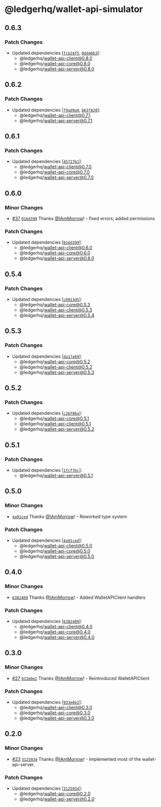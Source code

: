 # @ledgerhq/wallet-api-simulator

## 0.6.3

### Patch Changes

- Updated dependencies [[`fcb24f5`](https://github.com/LedgerHQ/wallet-api/commit/fcb24f541ad04698185ad7a58280513d42d2669f), [`0dd40b3`](https://github.com/LedgerHQ/wallet-api/commit/0dd40b31c74fe2fa5f87d2df47944aa5fe652a9a)]:
  - @ledgerhq/wallet-api-client@0.8.0
  - @ledgerhq/wallet-api-core@0.8.0
  - @ledgerhq/wallet-api-server@0.8.0

## 0.6.2

### Patch Changes

- Updated dependencies [[`f9ad9a9`](https://github.com/LedgerHQ/wallet-api/commit/f9ad9a9d03b9e638897c63a29229d29f1c073f08), [`b63f820`](https://github.com/LedgerHQ/wallet-api/commit/b63f820722caf18a236105bdc2e80ec4f73935a3)]:
  - @ledgerhq/wallet-api-client@0.7.1
  - @ledgerhq/wallet-api-server@0.7.1

## 0.6.1

### Patch Changes

- Updated dependencies [[`4572761`](https://github.com/LedgerHQ/wallet-api/commit/45727617dd415589f39fe7fcd6474a4ec681b0ce)]:
  - @ledgerhq/wallet-api-client@0.7.0
  - @ledgerhq/wallet-api-core@0.7.0
  - @ledgerhq/wallet-api-server@0.7.0

## 0.6.0

### Minor Changes

- [#37](https://github.com/LedgerHQ/wallet-api/pull/37) [`016d399`](https://github.com/LedgerHQ/wallet-api/commit/016d399d9e1daa98eae30dc1050c4c5bf44980c6) Thanks [@IAmMorrow](https://github.com/IAmMorrow)! - fixed errors; added permissions

### Patch Changes

- Updated dependencies [[`016d399`](https://github.com/LedgerHQ/wallet-api/commit/016d399d9e1daa98eae30dc1050c4c5bf44980c6)]:
  - @ledgerhq/wallet-api-client@0.6.0
  - @ledgerhq/wallet-api-core@0.6.0
  - @ledgerhq/wallet-api-server@0.6.0

## 0.5.4

### Patch Changes

- Updated dependencies [[`c0913d5`](https://github.com/LedgerHQ/wallet-api/commit/c0913d517f2aab12e3a4054329b26ef4cdedd4f6)]:
  - @ledgerhq/wallet-api-core@0.5.3
  - @ledgerhq/wallet-api-client@0.5.3
  - @ledgerhq/wallet-api-server@0.5.4

## 0.5.3

### Patch Changes

- Updated dependencies [[`da17a69`](https://github.com/LedgerHQ/wallet-api/commit/da17a691fc8534190c5839b5b38a9cdae8591914)]:
  - @ledgerhq/wallet-api-core@0.5.2
  - @ledgerhq/wallet-api-client@0.5.2
  - @ledgerhq/wallet-api-server@0.5.3

## 0.5.2

### Patch Changes

- Updated dependencies [[`c26f86a`](https://github.com/LedgerHQ/wallet-api/commit/c26f86abdd5685fd8a7f06a135633b2bd9ea5765)]:
  - @ledgerhq/wallet-api-core@0.5.1
  - @ledgerhq/wallet-api-client@0.5.1
  - @ledgerhq/wallet-api-server@0.5.2

## 0.5.1

### Patch Changes

- Updated dependencies [[`1fcf7bc`](https://github.com/LedgerHQ/wallet-api/commit/1fcf7bc963a77498b2073a9b31ce913517be5126)]:
  - @ledgerhq/wallet-api-server@0.5.1

## 0.5.0

### Minor Changes

- [`4a91ced`](https://github.com/LedgerHQ/wallet-api/commit/4a91cede76d82d14c6c4f15fa112e5e20244d9bb) Thanks [@IAmMorrow](https://github.com/IAmMorrow)! - Reworked type system

### Patch Changes

- Updated dependencies [[`4a91ced`](https://github.com/LedgerHQ/wallet-api/commit/4a91cede76d82d14c6c4f15fa112e5e20244d9bb)]:
  - @ledgerhq/wallet-api-client@0.5.0
  - @ledgerhq/wallet-api-core@0.5.0
  - @ledgerhq/wallet-api-server@0.5.0

## 0.4.0

### Minor Changes

- [`6382409`](https://github.com/LedgerHQ/wallet-api/commit/6382409a7a8eae0a2eb759da418f6666ed890f2c) Thanks [@IAmMorrow](https://github.com/IAmMorrow)! - Added WalletAPIClient handlers

### Patch Changes

- Updated dependencies [[`6382409`](https://github.com/LedgerHQ/wallet-api/commit/6382409a7a8eae0a2eb759da418f6666ed890f2c)]:
  - @ledgerhq/wallet-api-client@0.4.0
  - @ledgerhq/wallet-api-core@0.4.0
  - @ledgerhq/wallet-api-server@0.4.0

## 0.3.0

### Minor Changes

- [#27](https://github.com/LedgerHQ/wallet-api/pull/27) [`933e0e2`](https://github.com/LedgerHQ/wallet-api/commit/933e0e29853a22328bc9e193f0de968a05d4593e) Thanks [@IAmMorrow](https://github.com/IAmMorrow)! - Reintroduced WalletAPIClient

### Patch Changes

- Updated dependencies [[`933e0e2`](https://github.com/LedgerHQ/wallet-api/commit/933e0e29853a22328bc9e193f0de968a05d4593e)]:
  - @ledgerhq/wallet-api-client@0.3.0
  - @ledgerhq/wallet-api-core@0.3.0
  - @ledgerhq/wallet-api-server@0.3.0

## 0.2.0

### Minor Changes

- [#23](https://github.com/LedgerHQ/wallet-api/pull/23) [`3125934`](https://github.com/LedgerHQ/wallet-api/commit/3125934f3137f292231c59df1d1fa7d220a10eb7) Thanks [@IAmMorrow](https://github.com/IAmMorrow)! - Implemented most of the wallet-api-server.

### Patch Changes

- Updated dependencies [[`3125934`](https://github.com/LedgerHQ/wallet-api/commit/3125934f3137f292231c59df1d1fa7d220a10eb7)]:
  - @ledgerhq/wallet-api-core@0.2.0
  - @ledgerhq/wallet-api-server@0.2.0
